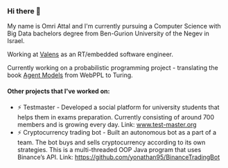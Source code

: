 ### Hi there 👋

My name is Omri Attal and I'm currently pursuing a Computer Science with Big Data bachelors degree from Ben-Gurion University of the Negev in Israel.

Working at [Valens](https://www.valens.com/) as an RT/embedded software engineer.

Currently working on a probabilistic programming project - translating the book [Agent Models](https://agentmodels.org/) from WebPPL to Turing.

#### Other projects that I've worked on:
* ⚡ Testmaster - Developed a social platform for university students that helps them in exams preparation. Currently consisting of around 700 members and is growing every day. Link: www.test-master.org
* ⚡ Cryptocurrency trading bot - Built an autonomous bot as a part of a team. The bot buys and sells cryptocurrency according to its own strategies. This is a multi-threaded OOP Java program that uses Binance’s API. Link: https://github.com/yonathan95/BinanceTradingBot

<!--
**omriattal/omriattal** is a ✨ _special_ ✨ repository because its `README.md` (this file) appears on your GitHub profile.

Here are some ideas to get you started:

- 🔭 I’m currently working on ...
- 🌱 I’m currently learning ...
- 👯 I’m looking to collaborate on ...
- 🤔 I’m looking for help with ...
- 💬 Ask me about ...
- 📫 How to reach me: ...
- 😄 Pronouns: ...
- ⚡ Fun fact: ...
-->
